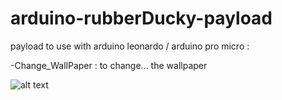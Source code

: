 # arduino-rubberDucky-payload
payload to use with arduino leonardo / arduino pro micro :

-Change_WallPaper : to change... the wallpaper 





 ![alt text](https://histcultcine.hypotheses.org/files/2020/01/work-in-progress-wip.jpg)
 
